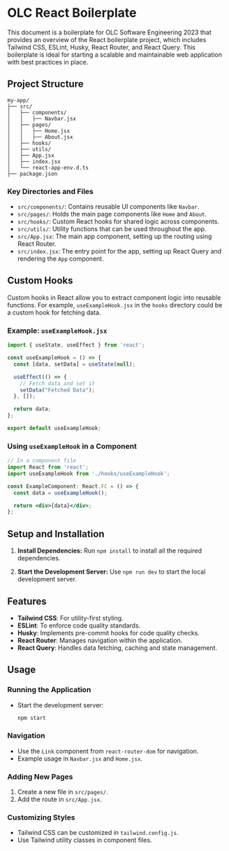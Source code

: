 # OLC React Boilerplate

This document is a boilerplate for OLC Software Engineering 2023 that provides an overview of the React boilerplate project, which includes Tailwind CSS, ESLint, Husky, React Router, and React Query. This boilerplate is ideal for starting a scalable and maintainable web application with best practices in place.

## Project Structure

```
my-app/
├── src/
│   ├── components/
│   │   ├── Navbar.jsx
│   ├── pages/
│   │   ├── Home.jsx
│   │   ├── About.jsx
│   ├── hooks/
│   ├── utils/
│   ├── App.jsx
│   ├── index.jsx
│   └── react-app-env.d.ts
├── package.json
```

### Key Directories and Files

- `src/components/`: Contains reusable UI components like `Navbar`.
- `src/pages/`: Holds the main page components like `Home` and `About`.
- `src/hooks/`: Custom React hooks for shared logic across components.
- `src/utils/`: Utility functions that can be used throughout the app.
- `src/App.jsx`: The main app component, setting up the routing using React Router.
- `src/index.jsx`: The entry point for the app, setting up React Query and rendering the `App` component.

## Custom Hooks

Custom hooks in React allow you to extract component logic into reusable functions. For example, `useExampleHook.jsx` in the `hooks` directory could be a custom hook for fetching data.

### Example: `useExampleHook.jsx`

```jsx
import { useState, useEffect } from 'react';

const useExampleHook = () => {
  const [data, setData] = useState(null);

  useEffect(() => {
    // Fetch data and set it
    setData("Fetched Data");
  }, []);

  return data;
};

export default useExampleHook;
```

### Using `useExampleHook` in a Component

```jsx
// In a component file
import React from 'react';
import useExampleHook from './hooks/useExampleHook';

const ExampleComponent: React.FC = () => {
  const data = useExampleHook();

  return <div>{data}</div>;
};
```

## Setup and Installation

1. **Install Dependencies:**
   Run `npm install` to install all the required dependencies.

2. **Start the Development Server:**
   Use `npm run dev` to start the local development server.

## Features

- **Tailwind CSS**: For utility-first styling.
- **ESLint**: To enforce code quality standards.
- **Husky**: Implements pre-commit hooks for code quality checks.
- **React Router**: Manages navigation within the application.
- **React Query**: Handles data fetching, caching and state management.

## Usage

### Running the Application

- Start the development server:
  ```bash
  npm start
  ```

### Navigation

- Use the `Link` component from `react-router-dom` for navigation.
- Example usage in `Navbar.jsx` and `Home.jsx`.

### Adding New Pages

1. Create a new file in `src/pages/`.
2. Add the route in `src/App.jsx`.

### Customizing Styles

- Tailwind CSS can be customized in `tailwind.config.js`.
- Use Tailwind utility classes in component files.